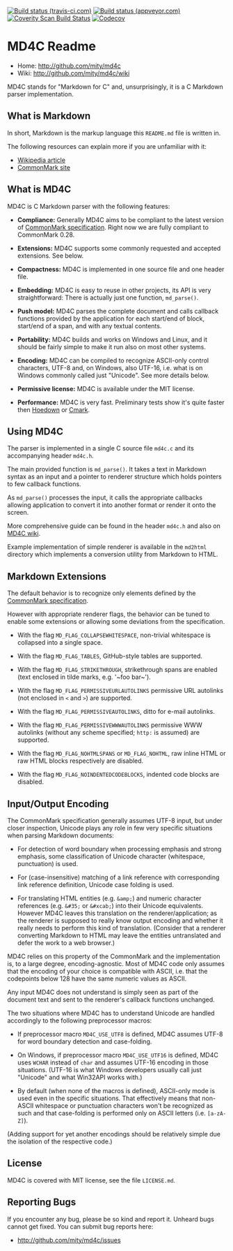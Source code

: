 [![Build status (travis-ci.com)](https://img.shields.io/travis/mity/md4c/master.svg?label=linux%20build)](https://travis-ci.org/mity/md4c)
[![Build status (appveyor.com)](https://img.shields.io/appveyor/ci/mity/md4c/master.svg?label=windows%20build)](https://ci.appveyor.com/project/mity/md4c/branch/master)
[![Coverity Scan Build Status](https://img.shields.io/coverity/scan/mity-md4c.svg)](https://scan.coverity.com/projects/mity-md4c)
[![Codecov](https://img.shields.io/codecov/c/github/mity/md4c/master.svg)](https://codecov.io/github/mity/md4c)

# MD4C Readme

* Home: http://github.com/mity/md4c
* Wiki: http://github.com/mity/md4c/wiki

MD4C stands for "Markdown for C" and, unsurprisingly, it is a C Markdown parser
implementation.


## What is Markdown

In short, Markdown is the markup language this `README.md` file is written in.

The following resources can explain more if you are unfamiliar with it:
* [Wikipedia article](http://en.wikipedia.org/wiki/Markdown)
* [CommonMark site](http://commonmark.org)


## What is MD4C

MD4C is C Markdown parser with the following features:

* **Compliance:** Generally MD4C aims to be compliant to the latest version of
  [CommonMark specification](http://spec.commonmark.org/). Right now we are
  fully compliant to CommonMark 0.28.

* **Extensions:** MD4C supports some commonly requested and accepted extensions.
  See below.

* **Compactness:** MD4C is implemented in one source file and one header file.

* **Embedding:** MD4C is easy to reuse in other projects, its API is very
  straightforward: There is actually just one function, `md_parse()`.

* **Push model:** MD4C parses the complete document and calls callback
  functions provided by the application for each start/end of block, start/end
  of a span, and with any textual contents.

* **Portability:** MD4C builds and works on Windows and Linux, and it should
  be fairly simple to make it run also on most other systems.

* **Encoding:** MD4C can be compiled to recognize ASCII-only control characters,
  UTF-8 and, on Windows, also UTF-16, i.e. what is on Windows commonly called
  just "Unicode". See more details below.

* **Permissive license:** MD4C is available under the MIT license.

* **Performance:** MD4C is very fast. Preliminary tests show it's quite faster
  then [Hoedown](https://github.com/hoedown/hoedown) or
  [Cmark](https://github.com/jgm/cmark).


## Using MD4C

The parser is implemented in a single C source file `md4c.c` and its
accompanying header `md4c.h`.

The main provided function is `md_parse()`. It takes a text in Markdown syntax
as an input and a pointer to renderer structure which holds pointers to few
callback functions.

As `md_parse()` processes the input, it calls the appropriate callbacks
allowing application to convert it into another format or render it onto
the screen.

More comprehensive guide can be found in the header `md4c.h` and also
on [MD4C wiki](http://github.com/mity/md4c/wiki).

Example implementation of simple renderer is available in the `md2html`
directory which implements a conversion utility from Markdown to HTML.


## Markdown Extensions

The default behavior is to recognize only elements defined by the [CommonMark
specification](http://spec.commonmark.org/).

However with appropriate renderer flags, the behavior can be tuned to enable
some extensions or allowing some deviations from the specification.

 * With the flag `MD_FLAG_COLLAPSEWHITESPACE`, non-trivial whitespace is
   collapsed into a single space.

 * With the flag `MD_FLAG_TABLES`, GitHub-style tables are supported.

 * With the flag `MD_FLAG_STRIKETHROUGH`, strikethrough spans are enabled
   (text enclosed in tilde marks, e.g. '~foo bar~').

 * With the flag `MD_FLAG_PERMISSIVEURLAUTOLINKS` permissive URL autolinks
   (not enclosed in `<` and `>`) are supported.

 * With the flag `MD_FLAG_PERMISSIVEAUTOLINKS`, ditto for e-mail autolinks.

 * With the flag `MD_FLAG_PERMISSIVEWWWAUTOLINKS` permissive WWW autolinks
   (without any scheme specified; `http:` is assumed) are supported.

 * With the flag `MD_FLAG_NOHTMLSPANS` or `MD_FLAG_NOHTML`, raw inline HTML
   or raw HTML blocks respectively are disabled.

 * With the flag `MD_FLAG_NOINDENTEDCODEBLOCKS`, indented code blocks are
   disabled.


## Input/Output Encoding

The CommonMark specification generally assumes UTF-8 input, but under closer
inspection, Unicode plays any role in few very specific situations when parsing
Markdown documents:

  * For detection of word boundary when processing emphasis and strong emphasis,
    some classification of Unicode character (whitespace, punctuation) is used.

  * For (case-insensitive) matching of a link reference with corresponding link
    reference definition, Unicode case folding is used.

  * For translating HTML entities (e.g. `&amp;`) and numeric character
    references (e.g. `&#35;` or `&#xcab;`) into their Unicode equivalents.
    However MD4C leaves this translation on the renderer/application; as the
    renderer is supposed to really know output encoding and whether it really
    needs to perform this kind of translation. (Consider that a renderer
    converting Markdown to HTML may leave the entities untranslated and defer
    the work to a web browser.)

MD4C relies on this property of the CommonMark and the implementation is, to
a large degree, encoding-agnostic. Most of MD4C code only assumes that the
encoding of your choice is compatible with ASCII, i.e. that the codepoints
below 128 have the same numeric values as ASCII.

Any input MD4C does not understand is simply seen as part of the document text
and sent to the renderer's callback functions unchanged.

The two situations where MD4C has to understand Unicode are handled accordingly
to the following preprocessor macros:

 * If preprocessor macro `MD4C_USE_UTF8` is defined, MD4C assumes UTF-8
   for word boundary detection and case-folding.

 * On Windows, if preprocessor macro `MD4C_USE_UTF16` is defined, MD4C uses
   `WCHAR` instead of `char` and assumes UTF-16 encoding in those situations.
   (UTF-16 is what Windows developers usually call just "Unicode" and what
   Win32API works with.)

 * By default (when none of the macros is defined), ASCII-only mode is used
   even in the specific situations. That effectively means that non-ASCII
   whitespace or punctuation characters won't be recognized as such and that
   case-folding is performed only on ASCII letters (i.e. `[a-zA-Z]`).

(Adding support for yet another encodings should be relatively simple due
the isolation of the respective code.)


## License

MD4C is covered with MIT license, see the file `LICENSE.md`.


## Reporting Bugs

If you encounter any bug, please be so kind and report it. Unheard bugs cannot
get fixed. You can submit bug reports here:

* http://github.com/mity/md4c/issues
